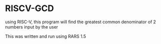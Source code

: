 # RISCV-GCD
using RISC-V, this program will find the greatest common denominator of 2 numbers input by the user

This was written and run using RARS 1.5
